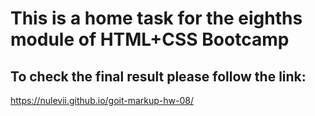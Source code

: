 # This is a home task for the eighths module of HTML+CSS Bootcamp

## To check the final result please follow the link:

https://nulevii.github.io/goit-markup-hw-08/
